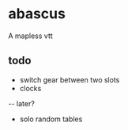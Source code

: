 # abascus

A mapless vtt

## todo

- switch gear between two slots
- clocks

-- later?

- solo random tables
